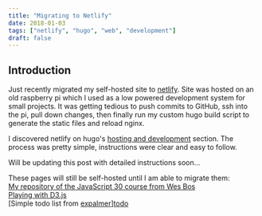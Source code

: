 ```yaml
---
title: "Migrating to Netlify"
date: 2018-01-03
tags: ["netlify", "hugo", "web", "development"]
draft: false
---
```


## Introduction

Just recently migrated my self-hosted site to [netlify].
Site was hosted on an old raspberry pi which I used as a low powered development system for small projects.
It was getting tedious to push commits to GitHub, ssh into the pi, pull down changes,
then finally run my custom hugo build script to generate the static files and reload nginx.

I discovered netlify on hugo's [hosting and development] section.
The process was pretty simple, instructions were clear and easy to follow.

Will be updating this post with detailed instructions soon...

These pages will still be self-hosted until I am able to migrate them:  
[My repository of the JavaScript 30 course from Wes Bos][js30]  
[Playing with D3.js][d3]  
[Simple todo list from [expalmer]][todo]

[netlify]: https://www.netlify.com/
[hosting and development]: https://gohugo.io/hosting-and-deployment/hosting-on-netlify/
[js30]: https://www.kbarro.ga/js30/
[d3]: https://www.kbarro.ga/d3/
[todo]: https://www.kbarro.ga/todo-list/
[expalmer]: https://github.com/expalmer/todo-list-vanilla-js